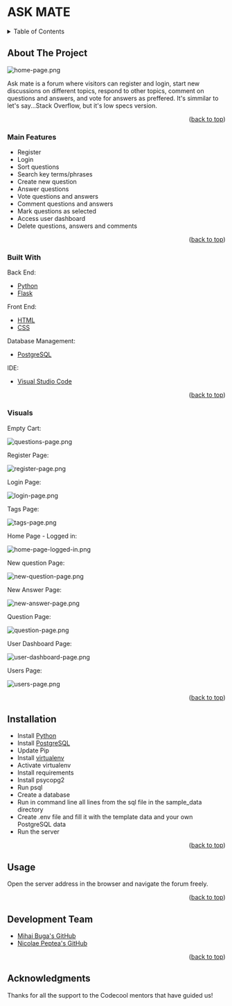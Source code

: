 <div id="top"></div>

# ASK MATE

<!-- TABLE OF CONTENTS -->
<details>
  <summary>Table of Contents</summary>
  <ol>
    <li>
      <a href="#about-the-project">About The Project</a>
      <ul>
        <li><a href="#main-features">Main Features</a></li>
        <li><a href="#built-with">Built With</a></li>
        <li><a href="#visuals">Visuals</a></li>
      </ul>
    </li>
    <li><a href="#installation">Installation</a></li>
    <li><a href="#usage">Usage</a></li>
    <li><a href="#development-team">Development Team</a></li>
    <li><a href="#acknowledgments">Acknowledgments</a></li>
  </ol>
</details>



<!-- ABOUT THE PROJECT -->
## About The Project

![home-page.png][home-page]

Ask mate is a forum where visitors can register and login, start new discussions on different topics, respond to other topics, comment on questions and answers, and vote for answers as preffered. It's simmilar to let's say...Stack Overflow, but it's low specs version.

<p align="right">(<a href="#top">back to top</a>)</p>


### Main Features

- Register
- Login
- Sort questions
- Search key terms/phrases
- Create new question
- Answer questions
- Vote questions and answers
- Comment questions and answers
- Mark questions as selected
- Access user dashboard
- Delete questions, answers and comments

<p align="right">(<a href="#top">back to top</a>)</p>

### Built With

Back End:
* [Python][python]
* [Flask][flask]

Front End:
* [HTML][html]
* [CSS][css]

Database Management:
* [PostgreSQL][postgres]

IDE:
* [Visual Studio Code][visual-studio-code]

<p align="right">(<a href="#top">back to top</a>)</p>



### Visuals

Empty Cart:

![questions-page.png][questions-page]

Register Page:

![register-page.png][register-page]

Login Page:

![login-page.png][login-page]

Tags Page:

![tags-page.png][tags-page]

Home Page - Logged in:

![home-page-logged-in.png][home-page-logged-in]

New question Page:

![new-question-page.png][new-question-page]

New Answer Page:

![new-answer-page.png][new-answer-page]

Question Page:

![question-page.png][question-page]

User Dashboard Page:

![user-dashboard-page.png][user-dashboard-page]

Users Page:

![users-page.png][users-page]

<p align="right">(<a href="#top">back to top</a>)</p>



## Installation

- Install [Python][python]
- Install [PostgreSQL][postgres]
- Update Pip
- Install [virtualenv][virtualenv]
- Activate virtualenv
- Install requirements
- Install psycopg2
- Run psql
- Create a database
- Run in command line all lines from the sql file in the sample_data directory
- Create .env file and fill it with the template data and your own PostgreSQL data
- Run the server

<p align="right">(<a href="#top">back to top</a>)</p>



<!-- USAGE EXAMPLES -->
## Usage

Open the server address in the browser and navigate the forum freely.

<p align="right">(<a href="#top">back to top</a>)</p>


## Development Team

* [Mihai Buga's GitHub][mihai-buga]
* [Nicolae Peptea's GitHub][nicolae-peptea]

<p align="right">(<a href="#top">back to top</a>)</p>

<!-- ACKNOWLEDGMENTS -->
## Acknowledgments

Thanks for all the support to the Codecool mentors that have guided us!


<!-- MARKDOWN LINKS & IMAGES -->
[postgres]: https://www.postgresql.org/
[python]: https://www.python.org/
[flask]: https://flask.palletsprojects.com/en/2.0.x/
[html]: https://html.com/
[css]: https://www.w3.org/Style/CSS/Overview.en.html
[visual-studio-code]: https://code.visualstudio.com/
[virtualenv]: https://pypi.org/project/virtualenv/

[mihai-buga]: https://github.com/mihaibuga
[nicolae-peptea]: https://github.com/Nicolae-Peptea

[home-page]: images/captures/home-page.png
[questions-page]: images/captures/questions-page.png
[register-page]: images/captures/register-page.png
[login-page]: images/captures/login-page.png
[tags-page]: images/captures/tags-page.png
[home-page-logged-in]: images/captures/home-page-logged-in.png
[new-question-page]: images/captures/new-question-page.png
[new-answer-page]: images/captures/new-answer-page.png
[question-page]: images/captures/question-page.png
[user-dashboard-page]: images/captures/user-dashboard-page.png
[users-page]: images/captures/users-page.png

